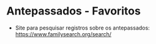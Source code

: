 # Antepassados - Favoritos
- Site para pesquisar registros sobre os antepassados: <https://www.familysearch.org/search/>
